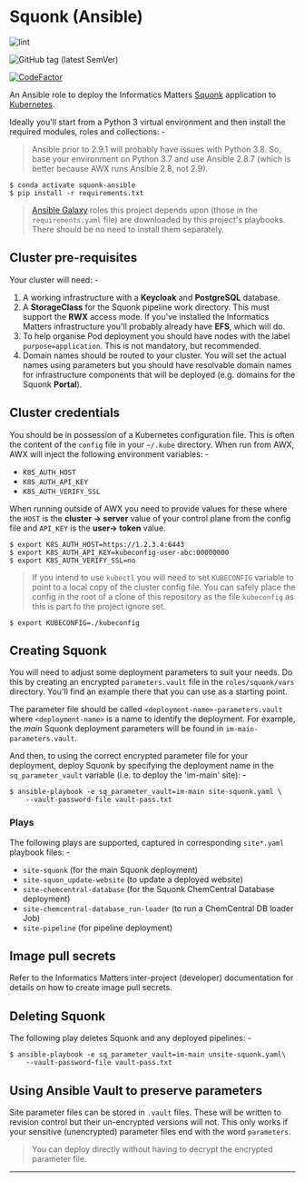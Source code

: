# Squonk (Ansible)

![lint](https://github.com/InformaticsMatters/squonk-ansible/workflows/lint/badge.svg)

![GitHub tag (latest SemVer)](https://img.shields.io/github/v/tag/informaticsmatters/squonk-ansible)

[![CodeFactor](https://www.codefactor.io/repository/github/informaticsmatters/squonk-ansible/badge)](https://www.codefactor.io/repository/github/informaticsmatters/squonk-ansible)

An Ansible role to deploy the Informatics Matters [Squonk] application
to [Kubernetes].

Ideally you'll start from a Python 3 virtual environment and then install
the required modules, roles and collections: -

>   Ansible prior to 2.9.1 will probably have issues with Python 3.8.
    So, base your environment on Python 3.7 and use Ansible 2.8.7
    (which is better because AWX runs Ansible 2.8, not 2.9).

    $ conda activate squonk-ansible
    $ pip install -r requirements.txt

>   [Ansible Galaxy] roles this project depends upon
    (those in the `requirements.yaml` file) are downloaded by this project's
    playbooks. There should be no need to install them separately.

## Cluster pre-requisites
Your cluster will need: -

1.  A working infrastructure with a **Keycloak** and **PostgreSQL** database.
1.  A **StorageClass** for the Squonk pipeline work directory.
    This must support the **RWX** access mode. If you've installed
    the Informatics Matters infrastructure you'll probably already
    have **EFS**, which will do.     
1.  To help organise Pod deployment you should have nodes
    with the label `purpose=application`. This is not mandatory,
    but recommended.
1.  Domain names should be routed to your cluster.
    You will set the actual names using parameters but you should have
    resolvable domain names for infrastructure components that will be deployed
    (e.g. domains for the Squonk **Portal**).
 
## Cluster credentials
You should be in possession of a Kubernetes configuration file. This is often
the content of the `config` file in your `~/.kube` directory. When run from
AWX, AWX will inject the following environment variables: -

-   `K8S_AUTH_HOST`
-   `K8S_AUTH_API_KEY`
-   `K8S_AUTH_VERIFY_SSL`

When running outside of AWX you need to provide values for these
where the `HOST` is the **cluster -> server** value of your control plane from
the config file and `API_KEY` is the **user-> token** value.

    $ export K8S_AUTH_HOST=https://1.2.3.4:6443
    $ export K8S_AUTH_API_KEY=kubeconfig-user-abc:00000000
    $ export K8S_AUTH_VERIFY_SSL=no

>   If you intend to use `kubectl` you will need to set `KUBECONFIG` variable
    to point to a local copy of the cluster config file. You can safely place
    the config in the root of a clone of this repository as the file
    `kubeconfig` as this is part fo the project ignore set.

    $ export KUBECONFIG=./kubeconfig

## Creating Squonk
You will need to adjust some deployment parameters to suit your needs.
Do this by creating an encrypted `parameters.vault` file in the
`roles/squonk/vars` directory. You'll find an example there that 
you can use as a starting point.

The parameter file should be called `<deployment-name>-parameters.vault`
where `<deployment-name>` is a name to identify the deployment. For example,
the _main_ Squonk deployment parameters will be found in
`im-main-parameters.vault`.

And then, to using the correct encrypted parameter file for your deployment,
deploy Squonk by specifying the deployment name in the `sq_parameter_vault`
variable (i.e. to deploy the 'im-main' site): -

    $ ansible-playbook -e sq_parameter_vault=im-main site-squonk.yaml \
        --vault-password-file vault-pass.txt

### Plays
The following plays are supported, captured in corresponding `site*.yaml`
playbook files: -

-   `site-squonk` (for the main Squonk deployment)
-   `site-squon_update-website` (to update a deployed website)
-   `site-chemcentral-database` (for the Squonk ChemCentral Database deployment)
-   `site-chemcentral-database_run-loader` (to run a ChemCentral DB loader Job)
-   `site-pipeline` (for pipeline deployment)

## Image pull secrets
Refer to the Informatics Matters inter-project (developer) documentation
for details on how to create image pull secrets.

## Deleting Squonk
The following play deletes Squonk and any deployed pipelines: -

    $ ansible-playbook -e sq_parameter_vault=im-main unsite-squonk.yaml\
        --vault-password-file vault-pass.txt

## Using Ansible Vault to preserve parameters
Site parameter files can be stored in `.vault` files. These will be written
to revision control but their un-encrypted versions will not. This only works
if your sensitive (unencrypted) parameter files end with the word `parameters`.

>   You can deploy directly without having to decrypt the encrypted parameter
    file.

---

[ansible galaxy]: https://galaxy.ansible.com
[kubernetes]: https://kubernetes.io
[private registry]: https://kubernetes.io/docs/tasks/configure-pod-container/pull-image-private-registry/
[squonk]: https://squonk.it
[vault]: https://docs.ansible.com/ansible/latest/user_guide/vault.html

